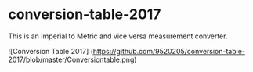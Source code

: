 # conversion-table-2017
This is an Imperial to Metric and vice versa measurement converter.

![Conversion Table 2017] (https://github.com/9520205/conversion-table-2017/blob/master/Conversiontable.png)

